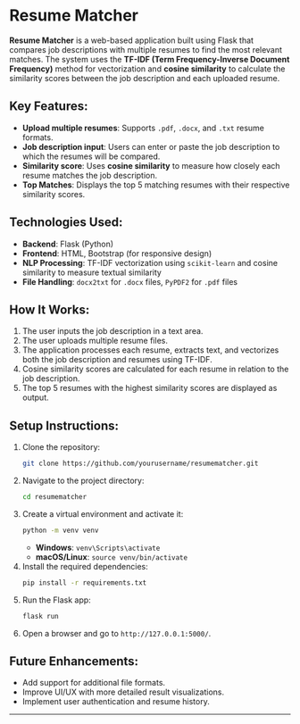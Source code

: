 # Resume Matcher

**Resume Matcher** is a web-based application built using Flask that compares job descriptions with multiple resumes to find the most relevant matches. The system uses the **TF-IDF (Term Frequency-Inverse Document Frequency)** method for vectorization and **cosine similarity** to calculate the similarity scores between the job description and each uploaded resume.

## Key Features:
- **Upload multiple resumes**: Supports `.pdf`, `.docx`, and `.txt` resume formats.
- **Job description input**: Users can enter or paste the job description to which the resumes will be compared.
- **Similarity score**: Uses **cosine similarity** to measure how closely each resume matches the job description.
- **Top Matches**: Displays the top 5 matching resumes with their respective similarity scores.

## Technologies Used:
- **Backend**: Flask (Python)
- **Frontend**: HTML, Bootstrap (for responsive design)
- **NLP Processing**: TF-IDF vectorization using `scikit-learn` and cosine similarity to measure textual similarity
- **File Handling**: `docx2txt` for `.docx` files, `PyPDF2` for `.pdf` files

## How It Works:
1. The user inputs the job description in a text area.
2. The user uploads multiple resume files.
3. The application processes each resume, extracts text, and vectorizes both the job description and resumes using TF-IDF.
4. Cosine similarity scores are calculated for each resume in relation to the job description.
5. The top 5 resumes with the highest similarity scores are displayed as output.

## Setup Instructions:
1. Clone the repository:
    ```bash
    git clone https://github.com/yourusername/resumematcher.git
    ```
2. Navigate to the project directory:
    ```bash
    cd resumematcher
    ```
3. Create a virtual environment and activate it:
    ```bash
    python -m venv venv
    ```
    - **Windows**: `venv\Scripts\activate`
    - **macOS/Linux**: `source venv/bin/activate`
4. Install the required dependencies:
    ```bash
    pip install -r requirements.txt
    ```
5. Run the Flask app:
    ```bash
    flask run
    ```
6. Open a browser and go to `http://127.0.0.1:5000/`.

## Future Enhancements:
- Add support for additional file formats.
- Improve UI/UX with more detailed result visualizations.
- Implement user authentication and resume history.

---

